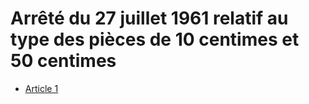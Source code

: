 # Arrêté du 27 juillet 1961 relatif au type des pièces de 10 centimes et 50 centimes

- [Article 1](article-1.md)
